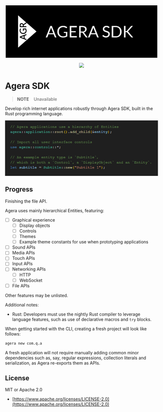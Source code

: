 <p align="center">
  <img src="./assets/logo-72-ppi.png" width="500">
</p>

<p align="center">
  <a href="https://docs.rs/agera/latest/agera/">
    <img src="https://img.shields.io/badge/Rust%20API%20Documentation-gray?link=https%3A%2F%2Fdocs.rs%2Fagera%2Flatest%2Fagera%2F">
  </a>
</p>

# Agera SDK

> **NOTE**&nbsp;&nbsp;&nbsp; Unavailable

Develop rich internet applications robustly through Agera SDK, built in the Rust programming language.

<p align="center">

<img src="./assets/intro-code.png">

</p>

## Progress

Finishing the file API.

Agera uses mainly hierarchical Entities, featuring:

- [ ] Graphical experience
  - [ ] Display objects
  - [ ] Controls
  - [ ] Themes
  - [ ] Example theme constants for use when prototyping applications
- [ ] Sound APIs
- [ ] Media APIs
- [ ] Touch APIs
- [ ] Input APIs
- [ ] Networking APIs
  - [ ] HTTP
  - [ ] WebSocket
- [ ] File APIs

Other features may be unlisted.

Additional notes:

- Rust: Developers must use the nightly Rust compiler to leverage language features, such as use of declarative macros and `try` blocks.

When getting started with the CLI, creating a fresh project will look like follows:

```sh
agera new com.q.a
```

A fresh application will not require manually adding common minor dependencies such as, say, regular expressions, collection literals and serialization, as Agera re-exports them as APIs.

## License

MIT or Apache 2.0

- [https://www.apache.org/licenses/LICENSE-2.0](https://www.apache.org/licenses/LICENSE-2.0)